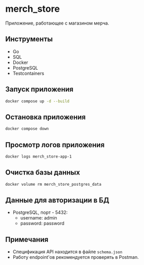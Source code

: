 # merch_store
Приложение, работающее с магазином мерча.

## Инструменты
- Go
- SQL
- Docker
- PostgreSQL
- Testcontainers

## Запуск приложения
```bash
docker compose up -d --build
```

## Остановка приложения
```bash
docker compose down
```

## Просмотр логов приложения
```bash
docker logs merch_store-app-1
```

## Очистка базы данных
```bash
docker volume rm merch_store_postgres_data
```

## Данные для авторизации в БД
- PostgreSQL, порт - 5432:
    - username: admin
    - password: password

## Примечания
- Спецификация API находится в файле ```schema.json```
- Работу endpoint'ов рекомендуется проверять в Postman.
